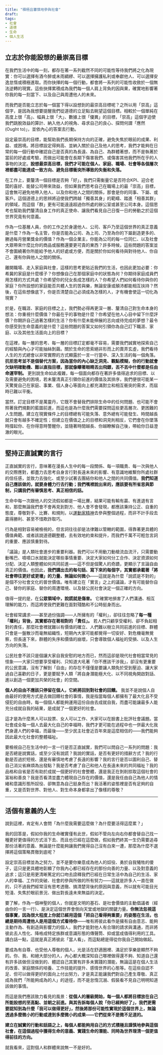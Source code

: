 ```yaml
---
title: "積極且審慎地參與社會"
draft: 
tags: 
- 社會
- 道德
- 生命
- 個人生活
---
```

## 立志於你能設想的最崇高目標

在我們生活中的每一刻，都存在著一系列截然不同的可能性等待我們將之化為現實：你可以選擇有酒今醉或未雨綢繆、可以選擇擁護私利或奉獻他人、可以選擇安逸怠惰或積極進取。而你抉擇的每一個行動，都會將一系列的可能性收斂於一個無法逆轉的現實。這些抉擇累積成為我們每一個人肩上背負的因與果，確實地影響著你我的每一刻當下、以及自己與周遭他人的未來。

而我們是否能立志於每一個當下得以設想到的最崇高目標呢？之所以用「崇高」這個字，是因為我想要提醒我們從道德的立足點去眺望這個目標。相較於一個單純在高度上很「高」、幅員上很「大」、數據上很「優異」的目標，「崇高」這個字迫使我們跳脫效益的算計、納入他人的視角、尋求自己的良心、探問何謂「應然(Ought to)」，並依內心的答案去行動。

設定最崇高的目標，能幫助我們長期保持方向的正確，避免失焦於眼前的成果、利益、或困境。將目標設定得夠高、並納入關於自己及他人的思考，我們才能夠在日常的每一個行動中確認自己是否真的為長遠、為自己、為群體著想，而不是執著於當前的好處或考驗，而做出可能會在長期下傷害我們、或傷害其他我們所在乎的人事物的決定。**設想最崇高目標，我們才可能在個人、家庭、職場、社會等各個層次裡都盡可能達成一致方向、避免目標衝突所導致的失衡和失落。**

在工作上，要釐清一個目標是否夠「好」，我們只需衡量它是否符合KPI、迎合老闆的喜好、能替公司帶來效益，但如果我們思考自己在職場上的最「崇高」目標，這會無可避免地帶入他人、以及你和他人之間的關係，那會是你的同事、下屬、或客戶。這個道德上的思辨將迫使我們跨越「獨善其身」的範疇、踏進「相善其群」的領域，而這個「群」更有可能遠遠超過你所處的辦公室或甚至公司本身。這個思考也幫助我們釐清自身工作的真正使命、讓我們看見自己日復一日的勞動之於這個世界究竟有何意義。

作為一位基層人員，你的工作之於身邊他人、公司、客戶乃至這個世界的真正意義是什麼？作為一名主管，你是否能為公司、為上司、乃至為你的下屬創造更多的、勝過每月營業獎金的價值？作為一個企業主，你能為公司的每一位同仁、以及社會大眾帶來什麼比你的商品或服務還要更可貴的東西？許多時候，這些問題的答案並不會圍繞著你所能給予他人的好處或方便，而是關於你如何看待與對待他人、你自己、還有你與他人之間的關係。

離開職場、走入家庭與社會，這樣的思考更貼近我們的生活，也因此更加必要：你希冀的家庭是什麼樣子？你想像自己在那個家庭中的狀態為何？你期待家庭成員們用怎樣的方式共處？你希望你的兒女長成怎樣的人？你希望人們如何看待你與你的家庭？你所設想的家庭能否共體人生的苦與樂，無論安康或顛沛都能相互扶持？然後，在這些想像底下，你是否清楚自己必須成為怎樣的人，才有機會使這一切化為現實？

於是，在職涯、家庭的目標之上，我們勢必得再更深一層、釐清自己對生命本身的想法：你重視什麼價值？你最在乎的事物是什麼？你希望在他人心目中留下什麼評價？你期許自己過著怎樣的生活？你有什麼未能伸展的志向或待完成的夢想？最令你感受到生命意義的是什麼？這些問題的答案又如何引領你為自己訂下職涯、家庭、以及其他生活面向上的目標？

在這裡，每一層的思考、每一層的目標訂定都毫不容易，需要我們誠實地探索自己的經驗與內心才可能抽絲剝繭。關於生命的思索絕非形而上的賣弄玄虛，我們看待人生的方式總會以非常實際的方式顯露於一言一行當中、深入生活的每一個角落。**抗拒思考並不是個替代方案，因為當你的內心缺乏洞見、觀點模糊，你的行動就會欠缺明確動機、難以直指目標，那就像矇著眼睛丟出飛鏢，丟不丟中什麼都是任由命運宰制。** 更別說生命如此複雜，每一個面向都存在著許多值得追求的目標、以及需要避免的困境，若未釐清真正引領你前進的價值及其排序，我們便很可能某一天驚覺自己在家庭、事業、個人身心等面向上都充滿對立和相互衝突的需求，而屆時已難以平衡。

當然，訂定目標不是萬靈丹，它既不會替我們排除生命中的任何問題、也可能不會照著我們規劃的藍圖前進，而這也是為什麼我們需要探問這些更高層次、更困難的人生問題。建立在現實條件上的目標總有可能失落、意外總有可能發生、時間越長就只會有越多不確定性；但建立在價值之上的目標和洞見則相反，它們會在你墜落時撐起你、在你得意時警醒你，並隨著時間越長、你越瞭解自己後，帶給你日益澄澈的眼光。

---

## 堅持正直誠實的言行

正直誠實的言行，意味著在漫長人生中的每一段關係、每一項職責、每一次與他人的交際應對，都盡力去思考自身言行對長遠未來的影響、有意識地維繫你所處社群的信任感，並致力去強化、或至少試著去團結你和他人之間的共同價值。**我們知道自己應該做的，就要身體力行去行動；我們嘴裡說出來的，應該要有所省思與節制，只講我們有審慎思考、真正相信的話。**

生命中每一次跟他人的交流假如都是一場比賽，結果可能有輸有贏、有進退有言和，那麼無論我們會不會再見到對方、他人會不會發現，都應該秉持公正、自重的態度，尊敬對手、比賽、和規則，以[運動家精神](別低估你今天可以做對的事（下）)去參與整個過程，而非不計手段去贏得勝利、甚至不惜欺詐取巧。

行為是相對容易被檢視的，但言詞往往卻是法律難以管轄的範圍，得靠著更具體的價值典範、或者該說道德觀整體，去有效地約束和提升，而我們千萬不可輕忽言詞的重要、應該慎重對待。

「議論」是人類社會進步的重要利器。我們可以不用動刀動槍流血流汗，只需要動動嘴巴、噴噴口水就能決定哪些事情重要、決定大家如何分工合作、決定資源如何分配、決定人類整體如何共同前進——這不但是個驚人的奇蹟，更顯示了言論自由真正的價值。也因此，**我們講出去的每句話、寫下來的每個字，其實都承載著「將社會帶往更好或更壞」的力量、無論如何微小**——這就是為什麼「說謊是不對的」是個不分社會文化的普世價值。唯有建立在「實言」之上的議論，才有可能替你自己、替你的家庭、替你的周遭環境、以及替公民社會決定一個正確的方向。

值得一提的是，在**公眾領域中，說謊就是傷害。** 它確實地損害了人們溝通、相互理解的能力，而這將使我們更難在面對殘酷和不公時挺身而出。

社會經常講求——甚至過份強調——人所擁有的「權利」，卻往往忽略了**每一種「權利」背後，其實都存在著相對的「責任」。** 若人們只顧享受權利、卻不負起相對的責任，那麼社會裡就難以有價值的確立、人們難以樹立共同前進的目標、群體只會是一盤散沙而毫無組織性，短期內大家可能都覺得一切安好、對危機毫無覺察，但長遠下來，群體的失序和價值的崩壞，只會導致個人福祉的受損、以及人生方向的失落。

公民社會不該只是個讓大家自我安慰的地方而已，然而這卻是現代社會相當常見的怪象——大家只想要享受權利、只知道大吼著「你不應該干涉我」，卻沒有更重要的公民意識，沒有了解到「自由」的存在不僅僅是要讓人類免於受到壓迫、讓大家過自己喜歡的日子，更是要賦予人類「將自身潛能極大化、以不同視角開啟對話、進以創造一個更加共榮的社會」的空間。

**個人的自由不應該只停留在個人，它終將回到對社會的回饋。** 我並不是說個人自由最好的使用方式是去做回饋社會的事情，我是指當每個人都擁有了最大化且不受侵犯的自由時，每一個個人都能夠運用這份自由去成就自我，而盡可能讓最多人能充分成就自我的結果，是成就了一個更好的社會。

這才是為什麼黑人可以投票、女人可以工作、大家可以在臉書上批評社會議題。當社會成全每一個人去最大化自己的幸福時，我們才更可能在過程中也一併最大化我們身邊人們的幸福，而最後——至少民主社會近百年來是這麼相信的——我們能夠因此最大化社會的整體福祉。

要檢視自己在生活中的一言一行是否正直誠實，我們可以問自己一系列的問題：我是否總是說實話，或至少沒有說謊？我說的實話，是否有更好的措辭方式？我的行動是否過於短視、還是有審慎地考慮了長遠的影響？我的言行是否以圖利自己、替自己消災省麻煩為出發點？我是否考慮了自己和他人在長遠未來的共同福祉？我的品格和自省是否有助於成就一個更好的社會整體，還是我正在剝削掠取這個社會的富裕和善良？我是否看清並盡力體現自己存在的價值，還是我任由自己為他人的情緒和意識形態所奴役、卻無意為自己挺身而出？我活著的姿態裡是否有足夠的自重，又是否對世界、對他人、對生命本身都拿出了像樣的尊敬？

---

## 活個有意義的人生

說到這裡，肯定有人會問「為什麼我需要這麼做？為什麼要活得這麼累？」

我的回答是，假如你我的生命確實僅有此世，假如不管向左向右你都會替自己找一種更好更值得的方式活下去、而且也已經在這麼做，假如我們終其一生仍需要追尋那份活著的意義、無論是什麼能夠讓我們覺得自己沒有白來一遭，那麼為什麼不選擇將這個策略貫徹到底呢？

設定崇高目標並為之努力，並不是要你樂意成為他人的奴役、勇於自我犧牲的傻子，這只是更具體地彰顯了你我內心都已經存在的那份向善的力量、以及對意義的追求；這只是用更清晰篤定的口吻去詮釋我們已經在日常生活中為自己的生活、家人的幸福、工作的突破、社會的參與所做的所有努力——這就是許多人一直在做的，只不過我們經常沒有思考透徹、搞清楚背後的原因與意義，所以就有可能目光短淺、失焦於眼前景況、做出對長遠未來無益的決定。

要了解，作為一個神聖的個人，你就是文明的基石、是社會價值的主動倡議者（經由你的一言一行）、是決定這個世界會倒向天堂或地獄的關鍵力量。**你無法忽視這個事實，因為很大程度上你就已經用這個「把自己看得夠重要」的姿態在生活，也總是期待周遭他人是用這個方式看待你**——唯有將彼此看作是擁有自由意志、能夠主動作為、有創造與影響力的個人，我們才能對他人有合理的請求與溝通，而非將彼此去人性化、降格成特定族群或意識形態的傳聲筒、抑或當成值得利用的工具。講白話一點，這就是真正將彼此「當人看」，而這點總是得從你我自己開始做起。

要成為有自尊、也受他人尊敬的個人，光是活在舒適圈裡、滿足於享樂是顯然不夠的。你、我、和絕大部分的人，內心都大概深知自己哪裡做得還不夠、知道自己還有許多該做但沒做到的、體認自己其實有許多未實踐的潛能，無論這是在個人生活的改善、家庭關係的培養、工作技能的提升、感情世界的心態等。在這些自認不足、但可以做得更好的面向上付出努力，才是真正能讓我們對自己產生尊敬、真正成為我們「所能夠成為的人」的途徑，而不是怠惰沉溺、假裝看不見自己明明知道該做的事情。

而這是我們應該致力看見的風景：**從個人的層級開始，每一個人都將目標放在自己所能設想的至高點、並朝之前進。與其告訴每個人說「你已經夠好了」，我們更需要認知到為什麼「我可以做得更好」，然後將那份可能性實現於這個世界上，無論透過多麼微小的行動或達到多麼微小的成果——它們從來不是微不足道的。**

**建立在誠實的行動和話語之上，每個人都能夠用自己的方式積極且謹慎地參與這個社會，在這個過程中獲得生命的意義、實踐生命的潛能、同時為世界理清一個更值得前往的方向。**

就我看來，這對個人和群體來說無一不是好的。